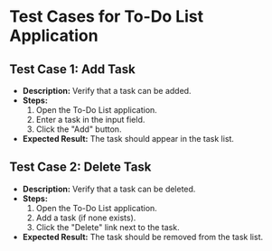 # Test Cases for To-Do List Application

## Test Case 1: Add Task
- **Description:** Verify that a task can be added.
- **Steps:**
  1. Open the To-Do List application.
  2. Enter a task in the input field.
  3. Click the "Add" button.
- **Expected Result:** The task should appear in the task list.

## Test Case 2: Delete Task
- **Description:** Verify that a task can be deleted.
- **Steps:**
  1. Open the To-Do List application.
  2. Add a task (if none exists).
  3. Click the "Delete" link next to the task.
- **Expected Result:** The task should be removed from the task list.

